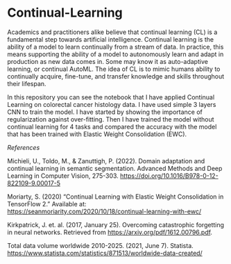 # Continual-Learning

Academics and practitioners alike believe that continual learning (CL) is a fundamental step towards artificial intelligence. Continual learning is the ability of a model to learn continually from a stream of data. In practice, this means supporting the ability of a model to autonomously learn and adapt in production as new data comes in. Some may know it as auto-adaptive learning, or continual AutoML. The idea of CL is to mimic humans ability to continually acquire, fine-tune, and transfer knowledge and skills throughout their lifespan.

In this repository you can see the notebook that I have applied Continual Learning on colorectal cancer histology data. I have used simple 3 layers CNN to train the model. I have started by showing the importance of regularization against over-fitting. Then I have trained the model without continual learning for 4 tasks and compared the accuracy with the model that has been trained with Elastic Weight Consolidation (EWC). 

*References*

Michieli, U., Toldo, M., & Zanuttigh, P. (2022). Domain adaptation and continual learning in semantic segmentation. Advanced Methods and Deep Learning in Computer Vision, 275-303. https://doi.org/10.1016/B978-0-12-822109-9.00017-5

Moriarty, S. (2020) “Continual Learning with Elastic Weight Consolidation in TensorFlow 2.” Available at: https://seanmoriarity.com/2020/10/18/continual-learning-with-ewc/

Kirkpatrick, J. et. al. (2017, January 25). Overcoming catastrophic forgetting in neural networks. Retrieved from https://arxiv.org/pdf/1612.00796.pdf.

Total data volume worldwide 2010-2025. (2021, June 7). Statista. https://www.statista.com/statistics/871513/worldwide-data-created/
